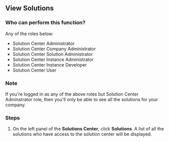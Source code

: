 ## View Solutions

### Who can perform this function?
Any of the roles below:
* Solution Center Administrator
* Solution Center Company Administrator
* Solution Center Solution Administrator
* Solution Center Instance Administrator
* Solution Center Instance Developer
* Solution Center User

### Note
If you're logged in as any of the above roles but Solution Center Adminstrator role, then you'll only be able to see all the solutions for your company.

### Steps
1. On the left panel of the **Solutions Center**, click **Solutions**. A list of all the solutions who have access to the solution center will be displayed.

